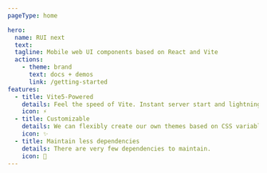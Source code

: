 ```yaml
---
pageType: home

hero:
  name: RUI next
  text:
  tagline: Mobile web UI components based on React and Vite
  actions:
    - theme: brand
      text: docs + demos
      link: /getting-started
features:
  - title: Vite5-Powered
    details: Feel the speed of Vite. Instant server start and lightning fast HMR that stays fast regardless of the app size.
    icon: ⚡️
  - title: Customizable
    details: We can flexibly create our own themes based on CSS variables.
    icon: ✨
  - title: Maintain less dependencies
    details: There are very few dependencies to maintain.
    icon: 📘
---
```

